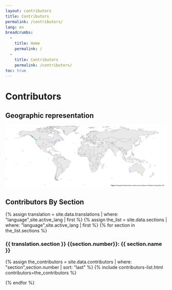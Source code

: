 ```yaml
---
layout: contributors
title: Contributors
permalink: /contributors/
lang: en
breadcrumbs:
  - 
    title: Home
    permalink: /
  - 
    title: Contributors
    permalink: /contributors/
toc: true
---
```


# Contributors

## Geographic representation

<img src="/assets/site-img/contributor-map.svg" class="img-fluid" alt="Geographic representation of Pediatric Urology Book contributors">

## Contributors By Section

{% assign translation = site.data.translations | where: "language",site.active_lang | first %}
{% assign the_list = site.data.sections | where: "language",site.active_lang | first %}
{% for section in the_list.sections %}

### {{ translation.section }} {{section.number}}: {{ section.name }}

{% assign the_contributors = site.data.contributors | where: "section",section.number | sort: "last" %}
{% include contributors-list.html contributors=the_contributors %}

{% endfor %}